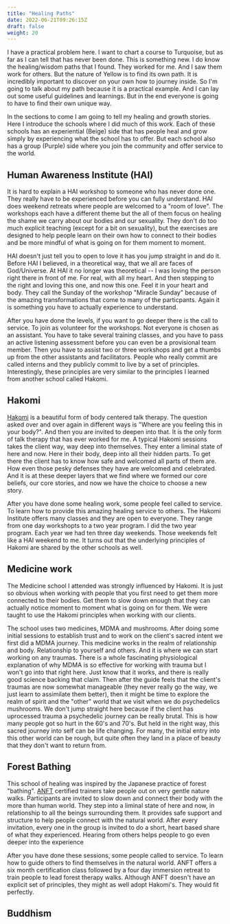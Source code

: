 ```yaml
---
title: "Healing Paths"
date: 2022-06-21T09:26:15Z
draft: false
weight: 20
---
```

I have a practical problem here. I want to chart a course to Turquoise, but as far as I can tell that has never been done. This is something new. I do know the healing/wisdom paths that I found. They worked for me. And I saw them work for others. But the nature of Yellow is to find its own path. It is incredibly important to discover on your own how to journey inside. So I'm going to talk about my path because it is a practical example. And I can lay out some useful guidelines and learnings. But in the end everyone is going to have to find their own unique way.   

In the sections to come I am going to tell my healing and growth stories. Here I introduce the schools where I did much of this work. Each of these schools has an experiential (Beige) side that has people heal and grow simply by experiencing what the school has to offer. But each school also has a group (Purple) side where you join the community and offer service to the world.

## Human Awareness Institute (HAI)

It is hard to explain a HAI workshop to someone who has never done one. They really have to be experienced before you can fully understand. HAI does weekend retreats where people are welcomed to a "room of love". The workshops each have a different theme but the all of them focus on healing the shame we carry about our bodies and our sexuality. They don't do too much explicit teaching (except for a bit on sexuality), but the exercises are designed to help people learn on their own how to connect to their bodies and be more mindful of what is going on for them moment to moment.

HAI doesn't just tell you to open to love it has you jump straight in and do it. Before HAI I believed, in a theoretical way, that we all are faces of God/Universe. At HAI it no longer was theoretical -- I was loving the person right there in front of me. For real, with all my heart. And then stepping to the right and loving this one, and now this one. Feel it in your heart and body. They call the Sunday of the workshop "Miracle Sunday" because of the amazing transformations that come to many of the particpants. Again it is something you have to actually experience to understand.

After you have done the levels, if you want to go deeper there is the call to service. To join as volunteer for the workshops. Not everyone is chosen as an assistant. You have to take several training classes, and you have to pass an active listening assessment before you can even be a provisional team member. Then you have to assist two or three workshops and get a thumbs up from the other assistants and facilitators. People who really commit are called interns and they publicly commit to live by a set of principles. Interestingly, these principles are very similar to the principles I learned from another school called Hakomi.

## Hakomi

[Hakomi](https://hakomiinstitute.com/) is a beautiful form of body centered talk therapy. The question asked over and over again in different ways is "Where are you feeling this in your body?". And then you are invited to deepen into that. It is the only form of talk therapy that has ever worked for me. A typical Hakomi sessions takes the client way, way deep into themselves. They enter a liminal state of here and now. Here in their body, deep into all their hidden parts. To get there the client has to know how safe and welcomed all parts of them are. How even those pesky defenses they have are welcomed and celebrated. And it is at these deeper layers that we find where we formed our core beliefs, our core stories, and now we have the choice to choose a new story.

After you have done some healing work, some people feel called to service. To learn how to provide this amazing healing service to others. The Hakomi Institute offers many classes and they are open to everyone. They range from one day workshopts to a two year program. I did the two year program. Each year we had ten three day weekends. Those weekends felt like a HAI weekend to me. It turns out that the underlying principles of Hakomi are shared by the other schools as well.

## Medicine work

The Medicine school I attended was strongly influenced by Hakomi. It is just so obvious when working with people that you first need to get them more connected to their bodies. Get them to slow down enough that they can actually notice moment to moment what is going on for them. We were taught to use the Hakomi principles when working with our clients.

The school uses two medicines, MDMA and mushrooms. After doing some initial sessions to establish trust and to work on the client's sacred intent we first did a MDMA journey. This medicine works in the realm of relationship and body. Relationship to yourself and others. And it is where we can start working on any traumas. There is a whole fascinating physiological explanation of why MDMA is so effective for working with trauma but I won't go into that right here. Just know that it works, and there is really good science backing that claim. Then after the guide feels that the client's traumas are now somewhat manageable (they never really go the way, we just learn to assimilate them better), then it might be time to explore the realm of spirit and the "other" world that we visit when we do psychedelics mushrooms. We don't jump straight here because if the client has uprocessed trauma a psychedelic journey can be really brutal. This is how many people got so hurt in the 60's and 70's. But held in the right way, this sacred journey into self can be life changing. For many, the initial entry into this other world can be rough, but quite often they land in a place of beauty that they don't want to return from.

## Forest Bathing

This school of healing was inspired by the Japanese practice of forest "bathing". [ANFT](https://www.natureandforesttherapy.earth/) certified trainers take people out on very gentle nature walks. Participants are invited to slow down and connect their body with the more than human world. They step into a liminal state of here and now, in relationship to all the beings surrounding them. It provides safe support and structure to help people connect with the natural world. After every invitation, every one in the group is invited to do a short, heart based share of what they experienced. Hearing from others helps people to go even deeper into the experience

After you have done these sessions, some people called to service. To learn how to guide others to find themselves in the natural world. ANFT offers a six month certification class followed by a four day immersion retreat to train people to lead forest therapy walks. Although ANFT doesn't have an explicit set of principles, they might as well adopt Hakomi's. They would fit perfectly.


## Buddhism
